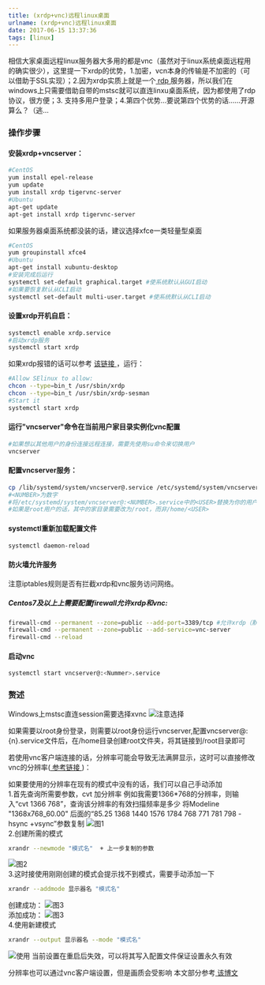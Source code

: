 ```yaml
---
title: (xrdp+vnc)远程linux桌面
urlname: (xrdp+vnc)远程linux桌面
date: 2017-06-15 13:37:36
tags: [linux] 
---
```

相信大家桌面远程linux服务器大多用的都是vnc（虽然对于linux系统桌面远程用的确实很少），这里提一下xrdp的优势，1.加密，vcn本身的传输是不加密的（可以借助于SSL实现）；2.因为xrdp实质上就是一个[ rdp ](https://zh.wikipedia.org/wiki/%E9%81%A0%E7%AB%AF%E6%A1%8C%E9%9D%A2%E5%8D%94%E5%AE%9A) 服务器，所以我们在windows上只需要借助自带的mstsc就可以直连linxu桌面系统，因为都使用了rdp协议，很方便；3. 支持多用户登录；4.第四个优势…要说第四个优势的话……开源算么？（逃...
<!-- more -->

### 操作步骤

#### 安装xrdp+vncserver：

```bash
#CentOS
yum install epel-release
yum update
yum install xrdp tigervnc-server
#Ubuntu
apt-get update
apt-get install xrdp tigervnc-server
```
如果服务器桌面系统都没装的话，建议选择xfce一类轻量型桌面

```bash
#CentOS
yum groupinstall xfce4
#Ubuntu
apt-get install xubuntu-desktop
#安装完成后运行
systemctl set-default graphical.target #使系统默认从GUI启动
#如果要恢复默认从CLI启动
systemctl set-default multi-user.target #使系统默认从CLI启动
```

#### 设置xrdp开机自启：
```bash
systemctl enable xrdp.service
#启动xrdp服务
systemctl start xrdp
```
如果xrdp报错的话可以参考 [ 该链接 ](https://www.centos.org/forums/viewtopic.php?t=51875)，运行：<br>

```bash
#Allow SElinux to allow:
chcon --type=bin_t /usr/sbin/xrdp
chcon --type=bin_t /usr/sbin/xrdp-sesman
#Start it 
systemctl start xrdp
```

#### 运行"vncserver"命令在当前用户家目录实例化vnc配置
```bash
#如果想以其他用户的身份连接远程连接，需要先使用su命令来切换用户
vncserver
```

#### 配置vncserver服务：
```bash
cp /lib/systemd/system/vncserver@.service /etc/systemd/system/vncserver@:<NUMBER>.service
#<NUMBER>为数字
#将/etc/systemd/system/vncserver@:<NUMBER>.service中的<USER>替换为你的用户名，共两处。
#如果是root用户的话，其中的家目录需要改为/root，而非/home/<USER>
```

#### systemctl重新加载配置文件
 ```bash
systemctl daemon-reload
```

#### 防火墙允许服务
注意iptables规则是否有拦截xrdp和vnc服务访问网络。
#####  Centos7及以上上需要配置firewall允许xrdp和vnc:
```bash
firewall-cmd --permanent --zone=public --add-port=3389/tcp #允许xrdp（默认端口为3389）
firewall-cmd --permanent --zone=public --add-service=vnc-server
firewall-cmd --reload
```

#### 启动vnc
```bash
systemctl start vncserver@:<Nummer>.service
```

### 赘述

Windows上mstsc直连session需要选择xvnc
![注意选择](https://cdn.safeandsound.cn/image/xrdp+vnc/vnc-login.png)


如果需要以root身份登录，则需要以root身份运行vncserver,配置vncserver@:{n}.service文件后，在/home目录创建root文件夹，将其链接到/root目录即可


若使用vnc客户端连接的话，分辨率可能会导致无法满屏显示，这时可以直接修改vnc的分辨率([ 参考链接 ](https://wiki.ubuntu.com/X/Config/Resolution))：<br>

如果要使用的分辨率在现有的模式中没有的话，我们可以自己手动添加<br>
1.首先查询所需要参数，cvt 加分辨率
例如我需要1366*768的分辨率，则输入“cvt 1366 768”，查询该分辨率的有效扫描频率是多少
将Modeline "1368x768_60.00" 后面的“85.25  1368 1440 1576 1784  768 771 781 798 -hsync +vsync”参数复制
![图1](https://cdn.safeandsound.cn/image/xrdp+vnc/1cvt参数.png)<br>
2.创建所需的模式

```bash
xrandr --newmode "模式名"  + 上一步复制的参数
```
![图2](https://cdn.safeandsound.cn/image/xrdp+vnc/2创建新模式.png)<br>
3.这时接使用刚刚创建的模式会提示找不到模式，需要手动添加一下<br>

```bash
xrandr --addmode 显示器名 "模式名"
```
创建成功：
![图3](https://cdn.safeandsound.cn/image/xrdp+vnc/3创建新模式成功.png)<br>
添加成功：
![图3](https://cdn.safeandsound.cn/image/xrdp+vnc/3添加模式成功.png)<br>
4.使用新建模式

```bash
xrandr --output 显示器名 --mode "模式名"
```

![使用](https://cdn.safeandsound.cn/image/xrdp+vnc/修改vnc分辨率.png)
当前设置在重启后失效，可以将其写入配置文件保证设置永久有效

分辨率也可以通过vnc客户端设置，但是画质会受影响
本文部分参考[ 该博文 ](http://misliang.blog.51cto.com/6973084/1533172)